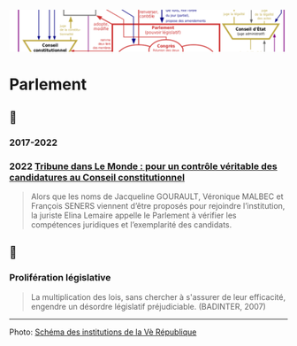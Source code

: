 ![image-mise-en-avant](../_aux/VeR_Commons.png)

# Parlement

## 📜
### 2017-2022
### <a id="elina2022conseil"></a>2022 [Tribune dans Le Monde : pour un contrôle véritable des candidatures au Conseil constitutionnel](https://www.lemonde.fr/idees/article/2022/02/18/pour-un-controle-veritable-des-candidatures-au-conseil-constitutionnel_6114194_3232.html)

> Alors que les noms de Jacqueline GOURAULT, Véronique MALBEC et François SENERS viennent d’être proposés pour rejoindre l’institution, la juriste Elina Lemaire appelle le Parlement à vérifier les compétences juridiques et l’exemplarité des candidats.

## 📁
### Prolifération législative

> La multiplication des lois, sans chercher à s'assurer de leur efficacité, engendre un désordre législatif préjudiciable. (BADINTER, 2007)

---
Photo: [Schéma des institutions de la Vè République](attrib.md#VeR)
